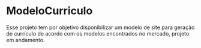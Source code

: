 # ModeloCurriculo
Esse projeto tem por objetivo disponibilizar um modelo de site para geração de currículo de acordo com os modelos encontrados no mercado, projeto em andamento.
